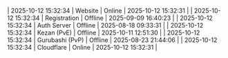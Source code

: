 | 2025-10-12 15:32:34 | Website | Online | 2025-10-12 15:32:31 |
| 2025-10-12 15:32:34 | Registration | Offline | 2025-09-09 16:40:23 |
| 2025-10-12 15:32:34 | Auth Server | Offline | 2025-08-18 09:33:31 |
| 2025-10-12 15:32:34 | Kezan (PvE) | Offline | 2025-10-11 12:51:30 |
| 2025-10-12 15:32:34 | Gurubashi (PvP) | Offline | 2025-08-23 21:44:06 |
| 2025-10-12 15:32:34 | Cloudflare | Online | 2025-10-12 15:32:31 |
